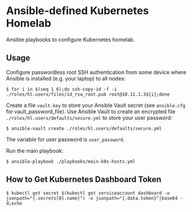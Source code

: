 # Ansible-defined Kubernetes Homelab

Ansible playbooks to configure Kubernetes homelab.

## Usage

Configure passwordless root SSH authentication from some device where Ansible is installed (e.g. your laptop) to all nodes:
```
$ for i in $(seq 1 6);do ssh-copy-id -f -i ./roles/hl.users/files/id_rsa_root.pub root@10.11.1.3${i};done
```

Create a file `vault.key` to store your Ansible Vault secret (see `ansible.cfg` for vault_password_file). Use Ansible Vault to create an encrypted file `./roles/hl.users/defaults/secure.yml` to store your user password:
```
$ ansible-vault create ./roles/hl.users/defaults/secure.yml
```

The variable for user password is `user_password`.

Run the main playbook:
```
$ ansible-playbook ./playbooks/main-k8s-hosts.yml
```

## How to Get Kubernetes Dashboard Token

```
$ kubectl get secret $(kubectl get serviceaccount dashboard -o jsonpath="{.secrets[0].name}") -o jsonpath="{.data.token}"|base64 -d;echo
```